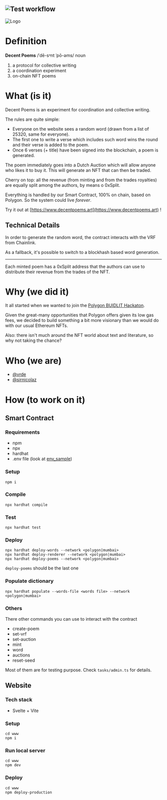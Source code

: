 ## ![Test workflow](https://github.com/vrde/hyperpoem/actions/workflows/node.yml/badge.svg)

![Logo](https://github.com/deeecent/decentpoems/blob/main/doc/logo.github.alpha.svg?raw=true)

# Definition

**Decent Poems** /ˈdē-sᵊnt ˈpō-əms/ noun

1. a protocol for collective writing
2. a coordination experiment
3. on-chain NFT poems

# What (is it)

Decent Poems is an experiment for coordination and collective writing.

The rules are quite simple:

- Everyone on the website sees a random word (drawn from a list of 25320, same for everyone).
- The first one to write a verse which includes such word wins the round and their verse is added to the poem.
- Once 6 verses (+ title) have been signed into the blockchain, a poem is generated.

The poem immediately goes into a Dutch Auction which will allow anyone who likes it to buy it.
This will generate an NFT that can then be traded.

Cherry on top: all the revenue (from minting and from the trades royalties) are equally split among the authors, by means o 0xSplit.

Everything is handled by our Smart Contract, 100% on chain, based on Polygon. So the system could live _forever_.

Try it out at [https://www.decentpoems.art](https://www.decentpoems.art) !

## Technical Details

In order to generate the random word, the contract interacts with the VRF from Chainlink.

As a fallback, it's possible to switch to a blockhash based word generation.

---

Each minted poem has a 0xSplit address that the authors can use to distribute their revenue from the trades of the NFT.

# Why (we did it)

It all started when we wanted to join the [Polygon BUIDLIT Hackaton](https://buidlit.polygon.technology/).

Given the great-many opportunities that Polygon offers given its low gas fees, we decided to build something a bit more visionary than we would do with our usual Ethereum NFTs.

Also: there isn't much around the NFT world about text and literature, so why not taking the chance?

# Who (we are)

- [@vrde](https://github.com/vrde)
- [@sirnicolaz](https://github.com/sirnicolaz)

# How (to work on it)

## Smart Contract

### Requirements

- npm
- npx
- hardhat
- .env file (look at [env_sample](https://github.com/deeecent/decentpoems/blob/main/env_sample))

### Setup

```
npm i
```

### Compile

`npx hardhat compile`

### Test

`npx hardhat test`

### Deploy

```
npx hardhat deploy-words --network <polygon|mumbai>
npx hardhat deploy-renderer --network <polygon|mumbai>
npx hardhat deploy-poems --network <polygon|mumbai>
```

`deploy-poems` should be the last one

### Populate dictionary

`npx hardhat populate --words-file <words file> --network <polygon|mumbai>`

### Others

There other commands you can use to interact with the contract

- create-poem
- set-vrf
- set-auction
- mint
- word
- auctions
- reset-seed

Most of them are for testing purpose. Check `tasks/admin.ts` for details.

## Website

### Tech stack

- Svelte + Vite

### Setup

```
cd www
npm i
```

### Run local server

```
cd www
npm dev
```

### Deploy

```
cd www
npm deploy-production
```

